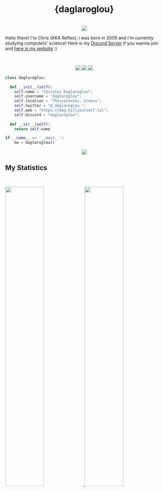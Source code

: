 <h1 align="center">
  <b>{daglaroglou}</b>
</h1>
<p align="center"><br>
    <a href="https://discord.com/users/852825042630475827">
      <img src="https://lanyard.cnrad.dev/api/852825042630475827"/>
       </a>
    </p>

Hello there! I'm Chris (AKA Reflex), i was born in 2005 and i'm currently studying computers' science!
Here is my <a href="https://discord.gg/CkgGNekjxB">Discord Server</a> if you wanna join and <a href="https://dag.killyourself.lol">here is my website</a> :)

<br>

<p>
<div align="center">
  <img src="https://img.shields.io/badge/-HTML-c58545?style=for-the-badge&logo=html5&logoColor=c58545&labelColor=282828">
  <img src="https://img.shields.io/badge/-CSS-d1a01f?style=for-the-badge&logo=css3&logoColor=d1a01f&labelColor=282828">
  <img src="https://img.shields.io/badge/-Python-98b982?style=for-the-badge&logo=python&logoColor=98b982&labelColor=282828">
</div>
</p>

```python
class daglaroglou:
    
  def __init__(self):
    self.name = "Christos Daglaroglou";
    self.username = "daglaroglou";
    self.location = "Thessaloniki, Greece";
    self.twitter = "@_daglaroglou_";
    self.web = "https://dag.killyourself.lol";
    self.discord = "daglaroglou";
  
  def __str__(self):
    return self.name

if __name__ == '__main__':
    me = daglaroglou()
```


<div align="center">
  <a href="https://dag.killyourself.lol">
    <img src="https://readme-spotify-tingz.vercel.app/api/now-playing">
  </a>
</div>

<!--
<div align="center">
  <a href="[https://r3fl3x.tk](https://dag.killyourself.lol)">
    <img src="https://spotify-readme-theta-virid.vercel.app/api?scan=true&theme=dark" width="240px">
  </a>
</div>
-->

## My Statistics

<br/>
<p align="left">
  <a href="https://dag.killyourself.lol/">
  <img width="49.5%" src="https://github-readme-stats.vercel.app/api?username=daglaroglou&show_icons=true&theme=gruvbox&hide_border=true" />
    <img width="49.5%" src="https://github-readme-streak-stats.herokuapp.com/?user=daglaroglou&theme=gruvbox&hide_border=true" />
  </a>
</p>
<br>
